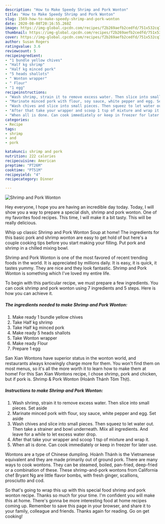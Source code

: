 ```yaml
---
description: "How to Make Speedy Shrimp and Pork Wonton"
title: "How to Make Speedy Shrimp and Pork Wonton"
slug: 1569-how-to-make-speedy-shrimp-and-pork-wonton
date: 2020-08-08T20:16:55.268Z
image: https://img-global.cpcdn.com/recipes/f2b269aefb2cedfd/751x532cq70/shrimp-and-pork-wonton-recipe-main-photo.jpg
thumbnail: https://img-global.cpcdn.com/recipes/f2b269aefb2cedfd/751x532cq70/shrimp-and-pork-wonton-recipe-main-photo.jpg
cover: https://img-global.cpcdn.com/recipes/f2b269aefb2cedfd/751x532cq70/shrimp-and-pork-wonton-recipe-main-photo.jpg
author: Susan Rogers
ratingvalue: 3.6
reviewcount: 5
recipeingredient:
- "1 bundle yellow chives"
- "Half kg shrimp"
- "Half kg minced pork"
- "5 heads shallots"
- " Wonton wrapper"
- " Flour"
- "1 egg"
recipeinstructions:
- "Wash shrimp, strain it to remove excess water. Then slice into small pieces. Set aside"
- "Marinate minced pork with flour, soy sauce, white pepper and egg. Set aside"
- "Wash chives and slice into small pieces. Then squeez to let water out. Then take a strainer and bowl underneath. Miix all ingredients. And leave for a while to let excess water drop."
- "After that take your wrapper and scoop 1 tsp of mixture and wrap it."
- "When all is done. Can cook immediately or keep in freezer for later use."
categories:
- Recipe
tags:
- shrimp
- and
- pork

katakunci: shrimp and pork 
nutrition: 222 calories
recipecuisine: American
preptime: "PT26M"
cooktime: "PT51M"
recipeyield: "4"
recipecategory: Dinner

---
```



![Shrimp and Pork Wonton](https://img-global.cpcdn.com/recipes/f2b269aefb2cedfd/751x532cq70/shrimp-and-pork-wonton-recipe-main-photo.jpg)

Hey everyone, I hope you are having an incredible day today. Today, I will show you a way to prepare a special dish, shrimp and pork wonton. One of my favorites food recipes. This time, I will make it a bit tasty. This will be really delicious.

Whip up classic Shrimp and Pork Wonton Soup at home! The ingredients for this basic pork and shrimp wonton are easy to get hold of but here&#39;s a couple cooking tips before you start making your filling. Put pork and shrimp in a chilled mixing bowl.

Shrimp and Pork Wonton is one of the most favored of recent trending foods in the world. It is appreciated by millions daily. It is easy, it is quick, it tastes yummy. They are nice and they look fantastic. Shrimp and Pork Wonton is something which I've loved my entire life.


To begin with this particular recipe, we must prepare a few ingredients. You can cook shrimp and pork wonton using 7 ingredients and 5 steps. Here is how you can achieve it.

<!--inarticleads1-->

##### The ingredients needed to make Shrimp and Pork Wonton:

1. Make ready 1 bundle yellow chives
1. Take Half kg shrimp
1. Take Half kg minced pork
1. Make ready 5 heads shallots
1. Take  Wonton wrapper
1. Make ready  Flour
1. Prepare 1 egg


San Xian Wontons have superior status in the wonton world, and restaurants always knowingly charge more for them. You won&#39;t find them on most menus, so it&#39;s all the more worth it to learn how to make them at home! For this San Xian Wontons recipe, I chose shrimp, pork and chicken, but if pork is. Shrimp &amp; Pork Wonton (Hoành Thánh Tôm Thịt). 

<!--inarticleads2-->

##### Instructions to make Shrimp and Pork Wonton:

1. Wash shrimp, strain it to remove excess water. Then slice into small pieces. Set aside
1. Marinate minced pork with flour, soy sauce, white pepper and egg. Set aside
1. Wash chives and slice into small pieces. Then squeez to let water out. Then take a strainer and bowl underneath. Miix all ingredients. And leave for a while to let excess water drop.
1. After that take your wrapper and scoop 1 tsp of mixture and wrap it.
1. When all is done. Can cook immediately or keep in freezer for later use.


Wontons are a type of Chinese dumpling. Hoành Thánh is the Vietnamese equivalent and they are made primarily out of ground pork. There are many ways to cook wontons. They can be steamed, boiled, pan-fried, deep-fried or a combination of these. These shrimp-and-pork wontons from California chef Bryant Ng are little flavor bombs, with fresh ginger, scallions, prosciutto and cod. 

So that's going to wrap this up with this special food shrimp and pork wonton recipe. Thanks so much for your time. I'm confident you will make this at home. There's gonna be more interesting food at home recipes coming up. Remember to save this page in your browser, and share it to your family, colleague and friends. Thanks again for reading. Go on get cooking!
